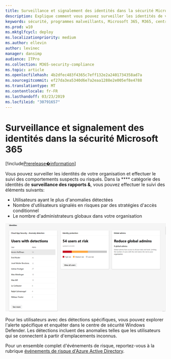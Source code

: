 ```yaml
---
title: Surveillance et signalement des identités dans la sécurité Microsoft 365
description: Explique comment vous pouvez surveiller les identités de votre organisation et effectuer le suivi des comportements suspects ou risqués.
keywords: sécurité, programmes malveillants, Microsoft 365, M365, centre de sécurité, moniteur, rapport, identité
ms.prod: w10
ms.mktglfcycl: deploy
ms.localizationpriority: medium
ms.author: ellevin
author: levinec
manager: dansimp
audience: ITPro
ms.collection: M365-security-compliance
ms.topic: article
ms.openlocfilehash: 4b2dfec483f4365c7eff132e2a2401734358ad7a
ms.sourcegitcommit: ef27da3ea5340d6e7a2eaa1288e2e005ef8e4788
ms.translationtype: MT
ms.contentlocale: fr-FR
ms.lasthandoff: 03/23/2019
ms.locfileid: "30791657"
---
```

# <a name="monitor-and-report-identities-in-microsoft-365-security"></a>Surveillance et signalement des identités dans la sécurité Microsoft 365

[!include[Prerelease�information](prerelease.md)]

Vous pouvez surveiller les identités de votre organisation et effectuer le suivi des comportements suspects ou risqués. Dans la **** catégorie des identités de **surveillance des rapports &**, vous pouvez effectuer le suivi des éléments suivants:

* Utilisateurs ayant le plus d'anomalies détectées
* Nombre d'utilisateurs signalés en risques par des stratégies d'accès conditionnel
* Le nombre d'administrateurs globaux dans votre organisation

![Catégorie des identités de la page surveillance des rapports &](./media/security-docs/identities.png)

Pour les utilisateurs avec des détections spécifiques, vous pouvez explorer l'alerte spécifique et enquêter dans le centre de sécurité Windows Defender. Les détections incluent des anomalies telles que les utilisateurs qui se connectent à partir d'emplacements inconnus.

Pour un ensemble complet d'événements de risque, reportez-vous à la rubrique [événements de risque d'Azure Active Directory](https://docs.microsoft.com/azure/active-directory/reports-monitoring/concept-risk-events).

